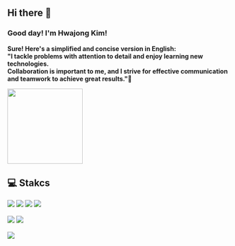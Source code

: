 ## Hi there 👋
### Good day! I'm Hwajong Kim! 
<b>Sure! Here's a simplified and concise version in English:</b><br>
<b>"I tackle problems with attention to detail and enjoy learning new technologies.</b><br> 
<b>Collaboration is important to me, and I strive for effective communication and teamwork to achieve great results."🐣</b><br>

<img height="170em" src="https://github-readme-stats.vercel.app/api?username=hwaneu&show_icons=true&theme=tokyonight">

## 💻 Stakcs
<div style="display:flex; flex-direction:column; align-items:flex-start;">
  <!-- Frontend & Backend -->
  <div>
    <img src="https://img.shields.io/badge/Java-025E8C?style=flat&logo=Java&logoColor=025E8C"/>
    <img src="https://img.shields.io/badge/Python-3776AB?style=flat&logo=Python&logoColor=white">
    <img src="https://img.shields.io/badge/javascript-F7DF1E?style=flat&logo=javascript&logoColor=black"> 
    <img src="https://img.shields.io/badge/jquery-0769AD?style=flat&logo=jquery&logoColor=white">
  </div><br> 
  <!-- Developments Tools -->
  <div>
    <img src="https://img.shields.io/badge/Eclipse-2C2255?style=flat&logo=Eclipse%20IDE&logoColor=white">
    <img src="https://img.shields.io/badge/oracle-F80000?style=flat&logo=oracle&logoColor=white">
  </div><br>
  <!-- Others -->
  <div>
    <a href="https://github.com/hwaneu">
    <img src="https://img.shields.io/badge/github-%23121011.svg?style=flat&logo=github&logoColor=white">
    </a>
  </div>
</div>


